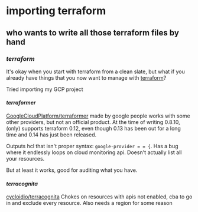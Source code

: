 # importing terraform

## who wants to write all those terraform files by hand


### _terraform_

It's okay when you start with terraform from a clean slate,
but what if you already have things that you now want to manage
with [terraform](https://www.terraform.io/)?

Tried importing my GCP project

#### _terraformer_

[GoogleCloudPlatform/terraformer](https://github.com/GoogleCloudPlatform/terraformer)
made by google people works with some other providers,
but not an official product.
At the time of writing 0.8.10, (only) supports terraform 0.12,
even though 0.13 has been out for a long time and 0.14 has just been released.

Outputs hcl that isn't proper syntax: `google-provider = = {`.
Has a bug where it endlessly loops on cloud monitoring api.
Doesn't actually list all your resources.

But at least it works, good for auditing what you have.

#### _terracognita_

[cycloidio/terracognita](https://github.com/cycloidio/terracognita)
Chokes on resources with apis not enabled,
cba to go in and exclude every resource.
Also needs a region for some reason
